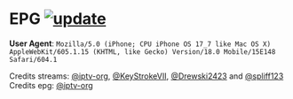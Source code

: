 # EPG [![update](https://github.com/dtvabrand/Universal_Entertainment/actions/workflows/epg.yml/badge.svg?branch=main)](https://github.com/dtvabrand/Universal_Entertainment/actions/workflows/epg.yml)

**User Agent**: `Mozilla/5.0 (iPhone; CPU iPhone OS 17_7 like Mac OS X) AppleWebKit/605.1.15 (KHTML, like Gecko) Version/18.0 Mobile/15E148 Safari/604.1`
</br>

Credits streams: [@iptv-org](https://github.com/iptv-org/iptv/tree/master/streams), [@KeyStrokeVII](https://github.com/KeyStrokeVII/DrewLive/blob/main/TVPass.m3u), [@Drewski2423](https://github.com/Drewski2423/DrewLive/tree/970e7668fa973469ebc61548b2fcea3820d15531) and [@spliff123](https://github.com/spliff123/tv)
</br>
Credits epg: [@iptv-org](https://github.com/iptv-org/epg/tree/master/sites)

